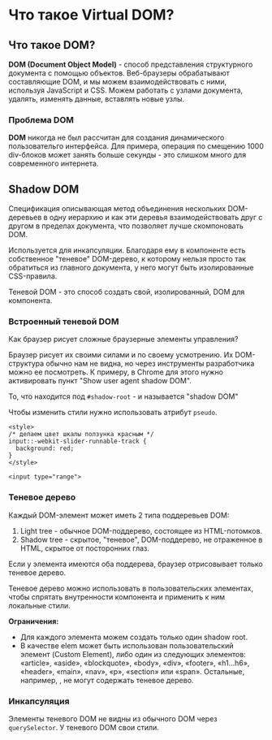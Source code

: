 # Что такое Virtual DOM?

## Что такое DOM?

**DOM (Document Object Model)** - способ представления структурного документа с помощью объектов.
Веб-браузеры обрабатывают составляющие DOM, и мы можем взаимодействовать с ними, используя JavaScript и CSS.
Можем работать с узлами документа, удалять, изменять данные,  вставлять новые узлы.

### Проблема DOM

**DOM** никогда не был рассчитан для создания динамического пользовательго интерфейса. Для примера, операция по смещению 1000 div-блоков
может занять больше секунды - это слишком много для современного интернета.


## Shadow DOM

Спецификация описывающая метод объединения нескольких DOM-деревьев в одну иерархию и как эти деревья взаимодействовать друг с другом в пределах документа, что позволяет лучше скомпоновать DOM.

Используется для инкапсуляции. Благодаря ему в компоненте есть собственное "теневое" DOM-дерево, к которому нельзя просто так обратиться из главного документа, у него могут быть изолированные CSS-правила.

Теневой DOM - это способ создать свой, изолированный, DOM для компонента.

### Встроенный теневой DOM

Как браузер рисует сложные браузерные элементы управления?

Браузер рисует их своими силами и по своему усмотрению. Их DOM-структура обычно нам не видна, но через инструменты разработчика можно ее посмотреть.
К примеру, в Chrome для этого нужно активировать пункт "Show user agent shadow DOM".

То, что находится под `#shadow-root` - и называется "shadow DOM"

Чтобы изменить стили нужно использовать атрибут `pseudo`.

```
<style>
/* делаем цвет шкалы ползунка красным */
input::-webkit-slider-runnable-track {
  background: red;
}
</style>

<input type="range">
```

### Теневое дерево

Каждый DOM-элемент может иметь 2 типа поддеревьев DOM:

1. Light tree - обычное DOM-поддерево, состоящее из HTML-потомков.
2. Shadow tree - скрытое, "теневое", DOM-поддерево, не отраженное в HTML, скрытое от посторонних глаз.

Если у элемента имеются оба поддерева, браузер отрисовывает только теневое дерево.

Теневое дерево можно использовать в пользовательских элементах, чтобы спрятать внутренности компонента и применить к ним локальные стили. 

**Ограничения:**

- Для каждого элемента можем создать только один shadow root.
- В качестве elem может быть использован пользовательский элемент (Custom Element), либо один из следующих элементов: «article», «aside», «blockquote», «body», «div», «footer», «h1…h6», «header», «main», «nav», «p», «section» или «span». Остальные, например, <img>, не могут содержать теневое дерево.

### Инкапсуляция

Элементы теневого DOM не видны из обычного DOM через `querySelector`.
У теневого DOM свои стили.